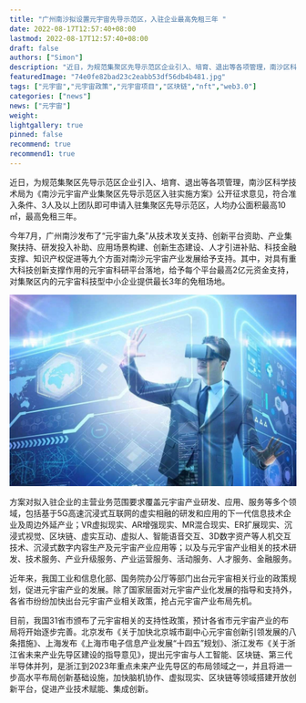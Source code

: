 ```yaml
---
title: "广州南沙拟设置元宇宙先导示范区，入驻企业最高免租三年 "
date: 2022-08-17T12:57:40+08:00
lastmod: 2022-08-17T12:57:40+08:00
draft: false
authors: ["Simon"]
description: "近日，为规范集聚区先导示范区企业引入、培育、退出等各项管理，南沙区科学技术局为《南沙元宇宙产业集聚区先导示范区入驻实施方案》公开征求意见，符合准入条件、3人及以上团队即可申请入驻集聚区先导示范区，人均办公面积最高10㎡，最高免租三年。"
featuredImage: "74e0fe82bad23c2eabb53df56db4b481.jpg"
tags: ["元宇宙","元宇宙政策","元宇宙项目","区块链","nft","web3.0"]
categories: ["news"]
news: ["元宇宙"]
weight: 
lightgallery: true
pinned: false
recommend: true
recommend1: true
---
```


近日，为规范集聚区先导示范区企业引入、培育、退出等各项管理，南沙区科学技术局为《南沙元宇宙产业集聚区先导示范区入驻实施方案》公开征求意见，符合准入条件、3人及以上团队即可申请入驻集聚区先导示范区，人均办公面积最高10㎡，最高免租三年。

今年7月，广州南沙发布了“元宇宙九条”从技术攻关支持、创新平台资助、产业集聚扶持、研发投入补助、应用场景构建、创新生态建设、人才引进补贴、科技金融支撑、知识产权促进等九个方面对南沙元宇宙产业发展给予支持。其中，对具有重大科技创新支撑作用的元宇宙科研平台落地，给予每个平台最高2亿元资金支持，对集聚区内的元宇宙科技型中小企业提供最长3年的免租场地。

![配图](0837f8d0259a0f49730f249568fce3da.jpeg)

方案对拟入驻企业的主营业务范围要求覆盖元宇宙产业研发、应用、服务等多个领域，包括基于5G高速沉浸式互联网的虚实相融的研发和应用的下一代信息技术企业及周边外延产业；VR虚拟现实、AR增强现实、MR混合现实、ER扩展现实、沉浸式视觉、区块链、虚实互动、虚拟人、智能语音交互、3D数字资产等人机交互技术、沉浸式数字内容生产及元宇宙产业应用等；以及与元宇宙产业相关的技术研发、技术服务、产业升级服务、产业运营服务、活动服务、人才服务、金融服务。

近年来，我国工业和信息化部、国务院办公厅等部门出台元宇宙相关行业的政策规划，促进元宇宙产业的发展。除了国家层面对元宇宙产业化发展的指导和支持外，各省市纷纷加快出台元宇宙产业相关政策，抢占元宇宙产业布局先机。

目前，我国31省市颁布了元宇宙相关的支持性政策，预计各省市元宇宙产业的布局将开始逐步完善。北京发布《关于加快北京城市副中心元宇宙创新引领发展的八条措施》、上海发布《上海市电子信息产业发展“十四五”规划》、浙江发布《关于浙江省未来产业先导区建设的指导意见》，提出元宇宙与人工智能、区块链、第三代半导体并列，是浙江到2023年重点未来产业先导区的布局领域之一，并且将进一步高水平布局创新基础设施，加快脑机协作、虚拟现实、区块链等领域搭建开放创新平台，促进产业技术赋能、集成创新。